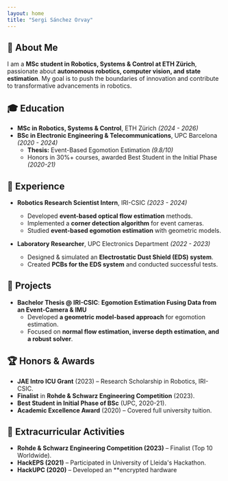 ```yaml
---
layout: home
title: "Sergi Sánchez Orvay"
---
```


## <span id="about"> 👋 About Me
I am a **MSc student in Robotics, Systems & Control at ETH Zürich**, passionate about **autonomous robotics, computer vision, and state estimation**. My goal is to push the boundaries of innovation and contribute to transformative advancements in robotics.

## <span id="education">🎓 Education
- **MSc in Robotics, Systems & Control**, ETH Zürich *(2024 - 2026)*
- **BSc in Electronic Engineering & Telecommunications**, UPC Barcelona *(2020 - 2024)*
  - **Thesis:** Event-Based Egomotion Estimation *(9.8/10)*
  - Honors in 30%+ courses, awarded Best Student in the Initial Phase *(2020-21)*

## <span id="experience"> 💼 Experience
- **Robotics Research Scientist Intern**, IRI-CSIC *(2023 - 2024)*
  - Developed **event-based optical flow estimation** methods.
  - Implemented a **corner detection algorithm** for event cameras.
  - Studied **event-based egomotion estimation** with geometric models.

- **Laboratory Researcher**, UPC Electronics Department *(2022 - 2023)*
  - Designed & simulated an **Electrostatic Dust Shield (EDS) system**.
  - Created **PCBs for the EDS system** and conducted successful tests.

## <span id="projects"> 🚀 Projects
- **Bachelor Thesis @ IRI-CSIC**: **Egomotion Estimation Fusing Data from an Event-Camera & IMU**
  - Developed **a geometric model-based approach** for egomotion estimation.
  - Focused on **normal flow estimation, inverse depth estimation, and a robust solver**.

## <span id="honors"> 🏆 Honors & Awards
- **JAE Intro ICU Grant** (2023) – Research Scholarship in Robotics, IRI-CSIC.
- **Finalist** in **Rohde & Schwarz Engineering Competition** (2023).
- **Best Student in Initial Phase of BSc** (UPC, 2020-21).
- **Academic Excellence Award** (2020) – Covered full university tuition.

## 🎯 Extracurricular Activities
- **Rohde & Schwarz Engineering Competition (2023)** – Finalist (Top 10 Worldwide).
- **HackEPS (2021)** – Participated in University of Lleida's Hackathon.
- **HackUPC (2020)** – Developed an **encrypted hardware
